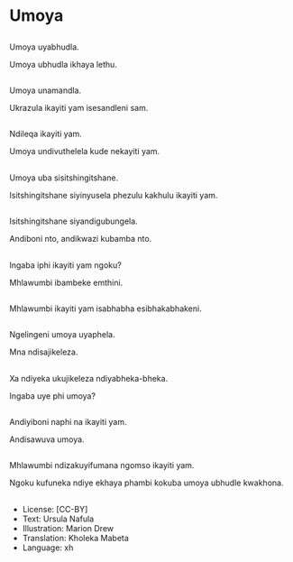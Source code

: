 # Umoya 

##
Umoya uyabhudla.

Umoya ubhudla ikhaya lethu.

##
Umoya unamandla.

Ukrazula ikayiti yam isesandleni sam.

##
Ndileqa ikayiti yam.

Umoya undivuthelela kude nekayiti yam.

##
Umoya uba sisitshingitshane.

Isitshingitshane siyinyusela phezulu kakhulu ikayiti yam.

##

Isitshingitshane siyandigubungela.

Andiboni nto, andikwazi kubamba nto.

##

Ingaba iphi ikayiti yam ngoku?

Mhlawumbi ibambeke emthini.

##
Mhlawumbi ikayiti yam isabhabha esibhakabhakeni.

##

Ngelingeni umoya uyaphela.

Mna ndisajikeleza.

##
Xa ndiyeka ukujikeleza ndiyabheka-bheka.

Ingaba uye phi umoya?

##

Andiyiboni naphi na ikayiti yam.

Andisawuva umoya.

##

Mhlawumbi ndizakuyifumana ngomso ikayiti yam.

Ngoku kufuneka ndiye ekhaya phambi kokuba umoya ubhudle kwakhona.

##
* License: [CC-BY]
* Text: Ursula Nafula
* Illustration: Marion Drew
* Translation: Kholeka Mabeta
* Language: xh
